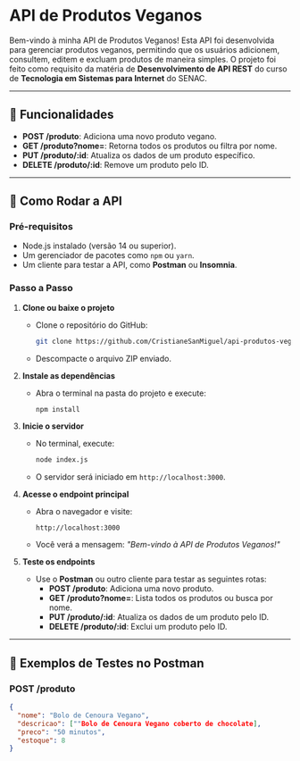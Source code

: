 # API de Produtos Veganos

Bem-vindo à minha API de Produtos Veganos! Esta API foi desenvolvida para gerenciar produtos veganos, permitindo que os usuários adicionem, consultem, editem e excluam produtos de maneira simples. O projeto foi feito como requisito da matéria de **Desenvolvimento de API REST** do curso de **Tecnologia em Sistemas para Internet** do SENAC.

---

## 📝 Funcionalidades

- **POST /produto**: Adiciona uma novo produto vegano.
- **GET /produto?nome=**: Retorna todos os produtos ou filtra por nome.
- **PUT /produto/:id**: Atualiza os dados de um produto específico.
- **DELETE /produto/:id**: Remove um produto pelo ID.

---

## 🚀 Como Rodar a API

### Pré-requisitos
- Node.js instalado (versão 14 ou superior).
- Um gerenciador de pacotes como `npm` ou `yarn`.
- Um cliente para testar a API, como **Postman** ou **Insomnia**.

### Passo a Passo

1. **Clone ou baixe o projeto**
   - Clone o repositório do GitHub:
     ```bash
     git clone https://github.com/CristianeSanMiguel/api-produtos-veganos
     ```
   - Descompacte o arquivo ZIP enviado.

2. **Instale as dependências**
   - Abra o terminal na pasta do projeto e execute:
     ```bash
     npm install
     ```

3. **Inicie o servidor**
   - No terminal, execute:
     ```bash
     node index.js
     ```
   - O servidor será iniciado em `http://localhost:3000`.

4. **Acesse o endpoint principal**
   - Abra o navegador e visite:
     ```
     http://localhost:3000
     ```
   - Você verá a mensagem: *"Bem-vindo à API de Produtos Veganos!"*

5. **Teste os endpoints**
   - Use o **Postman** ou outro cliente para testar as seguintes rotas:
     - **POST /produto**: Adiciona uma novo produto.
     - **GET /produto?nome=**: Lista todos os produtos ou busca por nome.
     - **PUT /produto/:id**: Atualiza os dados de um produto pelo ID.
     - **DELETE /produto/:id**: Exclui um produto pelo ID.

---

## 🧪 Exemplos de Testes no Postman

### POST /produto
```json
{
  "nome": "Bolo de Cenoura Vegano",
  "descricao": [""Bolo de Cenoura Vegano coberto de chocolate],
  "preco": "50 minutos",
  "estoque": 8
}
